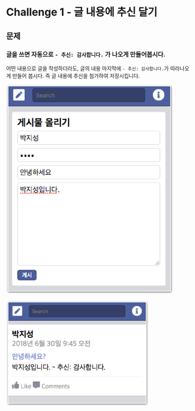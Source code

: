 # Challenge 1 - 글 내용에 추신 달기

## 문제

### 글을 쓰면 자동으로 `- 추신: 감사합니다.` 가 나오게 만들어봅시다.

어떤 내용으로 글을 작성하더라도, 글의 내용 마지막에 `- 추신: 감사합니다.`가 따라나오게 만들어 봅시다. 즉 글 내용에 추신을 첨가하여 저장시킵니다.

![&#xAE00;&#xC4F0;&#xB294; &#xC911;](../../.gitbook/assets/image%20%2812%29.png)

![&#xAE00; &#xC4F4; &#xD6C4;](../../.gitbook/assets/image%20%28115%29.png)



